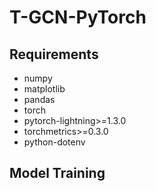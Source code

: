 # T-GCN-PyTorch


## Requirements

* numpy
* matplotlib
* pandas
* torch
* pytorch-lightning>=1.3.0
* torchmetrics>=0.3.0
* python-dotenv

## Model Training
